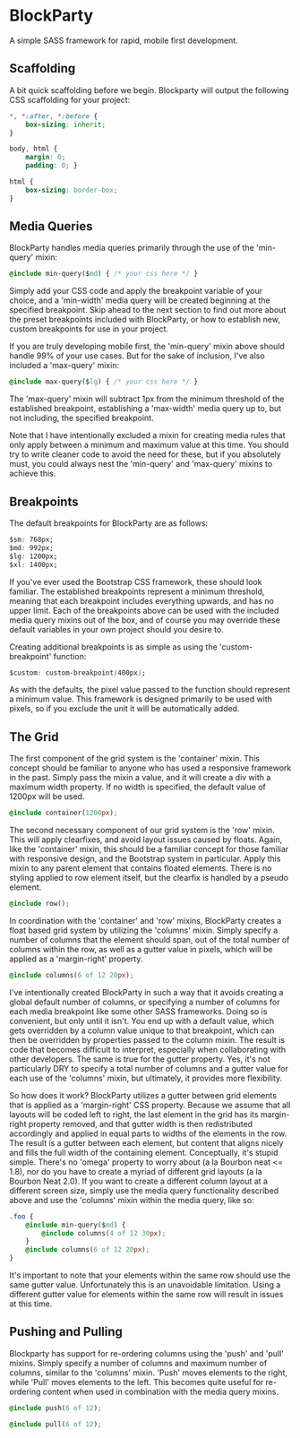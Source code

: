 # BlockParty
A simple SASS framework for rapid, mobile first development.

## Scaffolding

A bit quick scaffolding before we begin. Blockparty will output the following CSS scaffolding for your project:
```css
*, *:after, *:before {
	box-sizing: inherit;
}

body, html {
	margin: 0;
	padding: 0; }

html {
	box-sizing: border-box;
}
```
## Media Queries

BlockParty handles media queries primarily through the use of the 'min-query' mixin:
```css
@include min-query($md) { /* your css here */ }
```
Simply add your CSS code and apply the breakpoint variable of your choice, and a 'min-width' media query will be created beginning at the specified breakpoint. Skip ahead to the next section to find out more about the preset breakpoints included with BlockParty, or how to establish new, custom breakpoints for use in your project.

If you are truly developing mobile first, the 'min-query' mixin above should handle 99% of your use cases. But for the sake of inclusion, I've also included a 'max-query' mixin:
```css
@include max-query($lg) { /* your css here */ }
```
The 'max-query' mixin will subtract 1px from the minimum threshold of the established breakpoint, establishing a 'max-width' media query up to, but not including, the specified breakpoint.

Note that I have intentionally excluded a mixin for creating media rules that only apply between a minimum and maximum value at this time. You should try to write cleaner code to avoid the need for these, but if you absolutely must, you could always nest the 'min-query' and 'max-query' mixins to achieve this.

## Breakpoints

The default breakpoints for BlockParty are as follows:
```css
$sm: 768px;
$md: 992px;
$lg: 1200px;
$xl: 1400px;
```
If you've ever used the Bootstrap CSS framework, these should look familiar. The established breakpoints represent a minimum threshold, meaning that each breakpoint includes everything upwards, and has no upper limit. Each of the breakpoints above can be used with the included media query mixins out of the box, and of course you may override these default variables in your own project should you desire to.

Creating additional breakpoints is as simple as using the 'custom-breakpoint' function:
```css
$custom: custom-breakpoint(400px);
```
As with the defaults, the pixel value passed to the function should represent a minimum value. This framework is designed primarily to be used with pixels, so if you exclude the unit it will be automatically added.

## The Grid

The first component of the grid system is the 'container' mixin. This concept should be familiar to anyone who has used a responsive framework in the past. Simply pass the mixin a value, and it will create a div with a maximum width property. If no width is specified, the default value of 1200px will be used.
```css
@include container(1200px);
```

The second necessary component of our grid system is the 'row' mixin. This will apply clearfixes, and avoid layout issues caused by floats. Again, like the 'container' mixin, this should be a familiar concept for those familiar with responsive design, and the Bootstrap system in particular. Apply this mixin to any parent element that contains floated elements. There is no styling applied to row element itself, but the clearfix is handled by a pseudo element.
```css
@include row();
```

In coordination with the 'container' and 'row' mixins, BlockParty creates a float based grid system by utilizing the 'columns' mixin. Simply specify a number of columns that the element should span, out of the total number of columns within the row, as well as a gutter value in pixels, which will be applied as a 'margin-right' property.
```css
@include columns(6 of 12 20px);
```
I've intentionally created BlockParty in such a way that it avoids creating a global default number of columns, or specifying a number of columns for each media breakpoint like some other SASS frameworks. Doing so is convenient, but only until it isn't. You end up with a default value, which gets overridden by a column value unique to that breakpoint, which can then be overridden by properties passed to the column mixin. The result is code that becomes difficult to interpret, especially when collaborating with other developers. The same is true for the gutter property. Yes, it's not particularly DRY to specify a total number of columns and a gutter value for each use of the 'columns' mixin, but ultimately, it provides more flexibility.

So how does it work? BlockParty utilizes a gutter between grid elements that is applied as a 'margin-right' CSS property. Because we assume that all layouts will be coded left to right, the last element in the grid has its margin-right property removed, and that gutter width is then redistributed accordingly and applied in equal parts to widths of the elements in the row. The result is a gutter between each element, but content that aligns nicely and fills the full width of the containing element. Conceptually, it's stupid simple. There's no 'omega' property to worry about (a la Bourbon neat <= 1.8), nor do you have to create a myriad of different grid layouts (a la Bourbon Neat 2.0). If you want to create a different column layout at a different screen size, simply use the media query functionality described above and use the 'columns' mixin within the media query, like so:
```css
.foo {
	@include min-query($md) {
		@include columns(4 of 12 30px);
	}
	@include columns(6 of 12 20px);
}
```

It's important to note that your elements within the same row should use the same gutter value. Unfortunately this is an unavoidable limitation. Using a different gutter value for elements within the same row will result in issues at this time.

## Pushing and Pulling
Blockparty has support for re-ordering columns using the 'push' and 'pull' mixins. Simply specify a number of columns and maximum number of columns, similar to the 'columns' mixin. 'Push' moves elements to the right, while 'Pull' moves elements to the left. This becomes quite useful for re-ordering content when used in combination with the media query mixins.
```css
@include push(6 of 12);
```
```css
@include pull(6 of 12);
```


